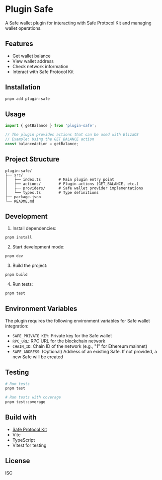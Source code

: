 # Plugin Safe

A Safe wallet plugin for interacting with Safe Protocol Kit and managing wallet operations.

## Features

- Get wallet balance
- View wallet address
- Check network information
- Interact with Safe Protocol Kit

## Installation

```bash
pnpm add plugin-safe
```

## Usage

```typescript
import { getBalance } from 'plugin-safe';

// The plugin provides actions that can be used with ElizaOS
// Example: Using the GET_BALANCE action
const balanceAction = getBalance;
```

## Project Structure

```
plugin-safe/
├── src/
│   ├── index.ts        # Main plugin entry point
│   ├── actions/        # Plugin actions (GET_BALANCE, etc.)
│   ├── providers/      # Safe wallet provider implementations
│   └── types.ts        # Type definitions
├── package.json
└── README.md
```

## Development

1. Install dependencies:
```bash
pnpm install
```

2. Start development mode:
```bash
pnpm dev
```

3. Build the project:
```bash
pnpm build
```

4. Run tests:
```bash
pnpm test
```

## Environment Variables

The plugin requires the following environment variables for Safe wallet integration:

- `SAFE_PRIVATE_KEY`: Private key for the Safe wallet
- `RPC_URL`: RPC URL for the blockchain network
- `CHAIN_ID`: Chain ID of the network (e.g., "1" for Ethereum mainnet)
- `SAFE_ADDRESS`: (Optional) Address of an existing Safe. If not provided, a new Safe will be created

## Testing

```bash
# Run tests
pnpm test

# Run tests with coverage
pnpm test:coverage
```

## Build with

- [Safe Protocol Kit](https://github.com/safe-global/safe-core-sdk)
- Vite
- TypeScript
- Vitest for testing

## License

ISC 